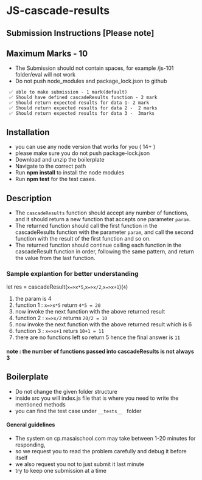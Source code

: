 # JS-cascade-results

## Submission Instructions [Please note]

## Maximum Marks - 10

- The Submission should not contain spaces, for example /js-101 folder/eval will not work
- Do not push node_modules and package_lock.json to github

```
 ✅ able to make submission - 1 mark(default)
 ✅ Should have defined cascadeResults function - 2 mark
 ✅ Should return expected results for data 1- 2 mark
 ✅ Should return expected results for data 2 -  2 marks
 ✅ Should return expected results for data 3 -  3marks

```

## Installation

- you can use any node version that works for you ( 14+ )
- please make sure you do not push package-lock.json
- Download and unzip the boilerplate
- Navigate to the correct path
- Run **npm install** to install the node modules
- Run **npm test** for the test cases.

## Description

- The `cascadeResults` function should accept any number of functions, and it should return a new function that accepts one parameter `param`.
- The returned function should call the first function in the cascadeResults function with the parameter `param`, and call the second function with the result of the first function and so on.
- The returned function should continue calling each function in the cascadeResult function in order, following the same pattern, and return the value from the last function.

### Sample explantion for better understanding

let res = cascadeResult(`x=>x*5`,`x=>x/2`,`x=>x+1`)(`4`)

1. the param is 4
2. function 1 : `x=>x*5` return `4*5 = 20`
3. now invoke the next function with the above returned result
4. function 2 : `x=>x/2` returns `20/2 = 10`
5. now invoke the next function with the above returned result which is 6
6. function 3 : `x=>x+1` returs `10+1 = 11`
7. there are no functions left so return 5 hence the final answer is `11`

#### note : the number of functions passed into cascadeResults is not always 3

## Boilerplate

- Do not change the given folder structure
- inside src you will index.js file that is where you need to write the mentioned methods
- you can find the test case under `__tests__ ` folder

#### General guidelines

- The system on cp.masaischool.com may take between 1-20 minutes for responding,
- so we request you to read the problem carefully and debug it before itself
- we also request you not to just submit it last minute
- try to keep one submission at a time
